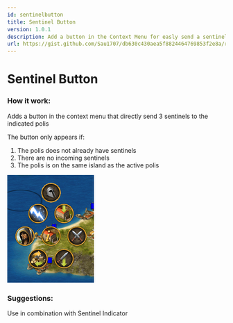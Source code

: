 ```yaml
---
id: sentinelbutton
title: Sentinel Button
version: 1.0.1
description: Add a button in the Context Menu for easly send a sentinel
url: https://gist.github.com/Sau1707/db630c430aea5f8824464769853f2e8a/raw/25c2cef05431dd1fb751425f6bdbef1efd188785/sentinelbutton.user.js
---
```


# Sentinel Button

### How it work:

Adds a button in the context menu that directly send 3 sentinels to the indicated polis

The button only appears if:

1. The polis does not already have sentinels
2. There are no incoming sentinels
3. The polis is on the same island as the active polis

![Alt text](./images/sentinel_button.png 'sentinel_button')

### Suggestions:

Use in combination with Sentinel Indicator
